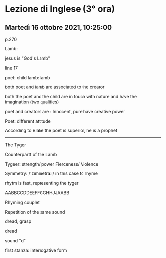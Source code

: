#  Lezione di Inglese (3° ora)
## Martedì 16 ottobre 2021, 10:25:00


p.270

Lamb: 

jesus is "God's Lamb"


line 17

poet: child
lamb: lamb

both poet and lamb are associated to the creator

both the poet and the child are in touch with nature and have the imagination (two qualities)

poet and creators are :
Innocent, pure
have creative power


Poet: different attitude


According to Blake the poet is superior, he is a prophet



---

The Tyger

Counterpartt of the Lamb

Tygeer: strength/ power
Fierceness/ Violence


Symmetry: /'zimmetra:i/  in this case to rhyme 


rhytm is fast, representing the tyger

AABBCCDDEEFFGGHHJJAABB

Rhyming couplet

Repetition of the same sound


dread, grasp

dread

sound "d"



first stanza: interrogative form
<!--stackedit_data:
eyJoaXN0b3J5IjpbLTEzMzg4MjA5MjIsLTE2MDk1ODQ0MjldfQ
==
-->